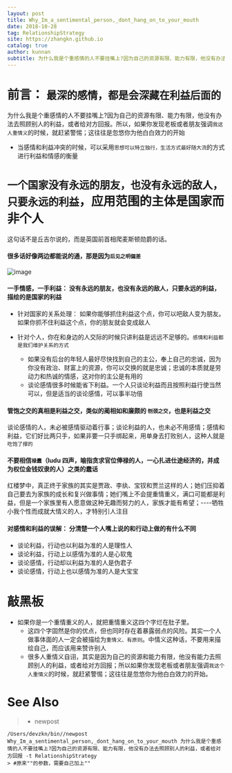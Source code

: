 ```yaml
---
layout: post
title: Why_Im_a_sentimental_person,_dont_hang_on_to_your_mouth
date: 2018-10-28
tag: RelationshipStrategy
site: https://zhangkn.github.io
catalog: true
author: kunnan
subtitle: 为什么我是个重感情的人不要挂嘴上?因为自己的资源有限、能力有限，他没有办法去照顾别人的利益，或者给对方回报
---
```




# 前言： `最深的感情，都是会深藏在利益后面的`

为什么我是个重感情的人不要挂嘴上?因为自己的资源有限、能力有限，他没有办法去照顾别人的利益，或者给对方回报。所以，如果你发现老板或者朋友强调`我这人重情义`的时候，就赶紧警惕；这往往是忽悠你为他白白效力的开始





* 当感情和利益冲突的时候，可以采用`思想可以特立独行，生活方式最好随大流`的方式进行利益和情感的衡量



# `一个国家没有永远的朋友，也没有永远的敌人，只要永远的利益`，应用范围的主体是国家而非个人



这句话不是丘吉尔说的，而是英国前首相爬麦斯顿勋爵的话。





#### 很多话好像两边都能说的通，那是因为`后见之明偏差`



![image](https://wx4.sinaimg.cn/large/006tBeITgy1fwnq4ut6pfj31400lg7bz.jpg)



#### 一手情感，一手利益： 没有永远的朋友，也没有永远的敌人，只要永远的利益，描绘的是国家的利益



* 针对国家的关系处理： 如果你能够抓住利益这个点，你可以吧敌人变为朋友。如果你抓不住利益这个点，你的朋友就会变成敌人

* 针对个人，你在和身边的人交际的时候只讲利益是远远不足够的。`感情和利益都是我们维护关系的方式`

  * 如果没有后台的年轻人最好尽快找到自己的主公，奉上自己的忠诚，因为你没有政治、财富上的资源，你可以交换的就是忠诚；忠诚的本质就是劳动力和热诚的情感，这对你的主公是有用的
  * 谈论感情很多时候能省下利益。一个人只谈论利益而且按照利益行使当然可以，但是适当的谈论感情，可以事半功倍


#### 管饱之交的真相是利益之交，类似的蔺相如和廉颇的 `刎颈之交`，也是利益之交



谈论感情的人，未必被感情驱动着行事；谈论利益的人，也未必不用感情；感情和利益，它们好比两只手，如果非要一只手绑起来，用单身去打败别人，这种人就是`吃饱了撑的`





#### 不要相信`禄蠹`（ludu 四声，喻指贪求官位俸禄的人，一心扎进仕途经济的，并成为权位金钱奴隶的人）之类的蠢话





红楼梦中，真正终于家族的其实是贾政、李纨、宝钗和贾兰这样的人；她们压抑着自己要去为家族的成长和复兴做事情；她们嘴上不会提重情重义，满口可能都是利益，但是一个家族里有人愿意做这种无趣而努力的人，家族才能有希望；----牺牲小我个性而成就大情义的人，才特别引人注目





#### 对感情和利益的误解： 分清楚一个人嘴上说的和行动上做的有什么不同



* 谈论利益，行动也以利益为准的人是理性人
* 谈论利益，行动上以感情为准的人是心软鬼
* 谈论感情，行动却以利益为准的人是伪君子
* 谈论感情，行动上也以感情为准的人是大宝宝



# 敲黑板



* 如果你是一个重情重义的人，就把重情重义这四个字烂在肚子里。
  * 这四个字固然是你的优点，但也同时存在着暴露弱点的风险。其实一个人做事体面的人一定会被描绘为`重情义、有原则`。中情义这种话，不要用来描绘自己，而应该用来赞许别人
  * 很多人重情义自诩，其实是因为自己的资源和能力有限，他没有能力去照顾别人的利益，或者给对方回报；所以如果你发现老板或者朋友强调`我这个人重情义`的时候，就赶紧警惕；这往往是忽悠你为他白白效力的开始。

# See Also 

>* newpost 
>
```
/Users/devzkn/bin//newpost Why_Im_a_sentimental_person,_dont_hang_on_to_your_mouth 为什么我是个重感情的人不要挂嘴上?因为自己的资源有限、能力有限，他没有办法去照顾别人的利益，或者给对方回报 -t RelationshipStrategy
> #原来""的参数，需要自己加上""
```

